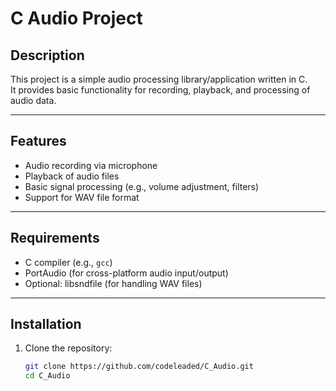 # C Audio Project

## Description

This project is a simple audio processing library/application written in C.  
It provides basic functionality for recording, playback, and processing of audio data.

---

## Features

- Audio recording via microphone
- Playback of audio files
- Basic signal processing (e.g., volume adjustment, filters)
- Support for WAV file format

---

## Requirements

- C compiler (e.g., `gcc`)
- PortAudio (for cross-platform audio input/output)
- Optional: libsndfile (for handling WAV files)

---

## Installation

1. Clone the repository:

   ```bash
   git clone https://github.com/codeleaded/C_Audio.git
   cd C_Audio
